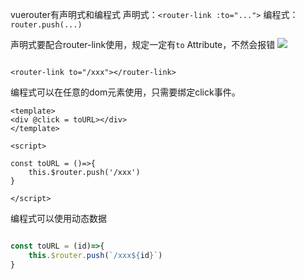 
vuerouter有声明式和编程式
声明式：`<router-link :to="...">`
编程式：`router.push(...)`

声明式要配合router-link使用，规定一定有`to`  Attribute，不然会报错
![](https://cdn.jsdelivr.net/gh/Sumuyzzz/pictures/img/202207041241019.png)

```vue

<router-link to="/xxx"></router-link>

```



编程式可以在任意的dom元素使用，只需要绑定click事件。


```vue
<template>
<div @click = toURL></div>
</template>

<script>

const toURL = ()=>{
	this.$router.push('/xxx')
}

</script>

```

编程式可以使用动态数据


```js

const toURL = (id)=>{
	this.$router.push(`/xxx${id}`)
}

```